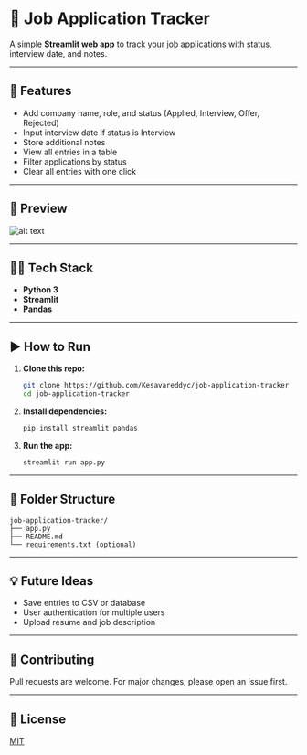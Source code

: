 # 📝 Job Application Tracker

A simple **Streamlit web app** to track your job applications with status, interview date, and notes.

---

## 🚀 Features

* Add company name, role, and status (Applied, Interview, Offer, Rejected)
* Input interview date if status is Interview
* Store additional notes
* View all entries in a table
* Filter applications by status
* Clear all entries with one click

---

## 📸 Preview

![alt text](image.png)

---

## 🧑‍💻 Tech Stack

* **Python 3**
* **Streamlit**
* **Pandas**

---

## ▶️ How to Run

1. **Clone this repo:**

   ```bash
   git clone https://github.com/Kesavareddyc/job-application-tracker
   cd job-application-tracker
   ```

2. **Install dependencies:**

   ```bash
   pip install streamlit pandas
   ```

3. **Run the app:**

   ```bash
   streamlit run app.py
   ```

---

## 📂 Folder Structure

```
job-application-tracker/
├── app.py
├── README.md
└── requirements.txt (optional)
```

---

## 💡 Future Ideas

* Save entries to CSV or database
* User authentication for multiple users
* Upload resume and job description

---

## 🤝 Contributing

Pull requests are welcome. For major changes, please open an issue first.

---

## 📄 License

[MIT](LICENSE)
